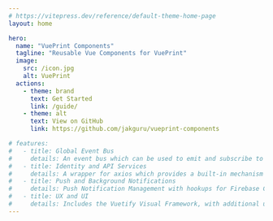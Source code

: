 ```yaml
---
# https://vitepress.dev/reference/default-theme-home-page
layout: home

hero:
  name: "VuePrint Components"
  tagline: "Reusable Vue Components for VuePrint"
  image:
    src: /icon.jpg
    alt: VuePrint
  actions:
    - theme: brand
      text: Get Started
      link: /guide/
    - theme: alt
      text: View on GitHub
      link: https://github.com/jakguru/vueprint-components

# features:
#   - title: Global Event Bus
#     details: An event bus which can be used to emit and subscribe to events from any component in any tab in the same browser
#   - title: Identity and API Services
#     details: A wrapper for axios which provides a built-in mechanism for handling bearer authentication and automatic refreshing of tokens
#   - title: Push and Background Notifications
#     details: Push Notification Management with hookups for Firebase Cloud Messaging Service Workers
#   - title: UX and UI
#     details: Includes the Vuetify Visual Framework, with additional utilities for more feedback
---
```


